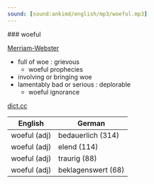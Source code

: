 ```yaml
---
sound: [sound:ankimd/english/mp3/woeful.mp3]
---
```


\### woeful

[Merriam-Webster](https://www.merriam-webster.com/dictionary/woeful)

- full of woe : grievous
    - woeful prophecies
- involving or bringing woe
- lamentably bad or serious : deplorable
    - woeful ignorance

[dict.cc](https://www.dict.cc/woeful)

| English        | German       |
| -------------- | ------------ |
| woeful (adj) | bedauerlich (314) |
| woeful (adj) | elend (114) |
| woeful (adj) | traurig (88) |
| woeful (adj) | beklagenswert (68) |
